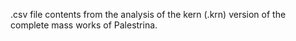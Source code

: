 .csv file contents from the analysis of the kern (.krn) version of the complete mass works of Palestrina.
